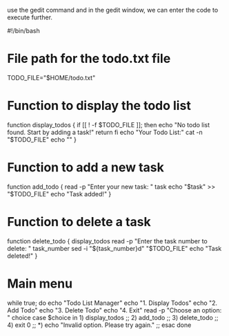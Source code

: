 use the gedit command and in the gedit window, we can enter the code to execute further.


#!/bin/bash
# File path for the todo.txt file
TODO_FILE="$HOME/todo.txt"
# Function to display the todo list
function display_todos {
if [[ ! -f $TODO_FILE ]]; then
echo "No todo list found. Start by adding a task!"
return
fi
echo "Your Todo List:"
cat -n "$TODO_FILE"
echo ""
}
# Function to add a new task
function add_todo {
  read -p "Enter your new task: " task
  echo "$task" >> "$TODO_FILE"
  echo "Task added!"
}
# Function to delete a task
function delete_todo {
  display_todos
  read -p "Enter the task number to delete: " task_number
  sed -i "${task_number}d" "$TODO_FILE"
  echo "Task deleted!"
}
# Main menu
while true; do
  echo "Todo List Manager"
  echo "1. Display Todos"
  echo "2. Add Todo"
  echo "3. Delete Todo"
  echo "4. Exit"
  read -p "Choose an option: " choice
  case $choice in
    1) display_todos ;;
    2) add_todo ;;
    3) delete_todo ;;
    4) exit 0 ;;
    *) echo "Invalid option. Please try again." ;;
  esac
done
